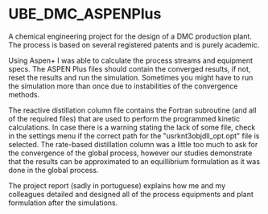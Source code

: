 # UBE_DMC_ASPENPlus
A chemical engineering project for the design of a DMC production plant. The process is based on several registered patents and is purely academic.

Using Aspen+ I was able to calculate the process streams and equipment specs. The ASPEN Plus files should contain the converged results, if not, reset the results and run the simulation. 
Sometimes you might have to run the simulation more than once due to instabilities of the convergence methods.

The reactive distillation column file contains the Fortran subroutine (and all of the required files) that are used to perform the programmed kinetic calculations.
In case there is a warning stating the lack of some file, check in the settings menu if the correct path for the "usrknt3objdll_opt.opt" file is selected.
The rate-based distillation column was a little too much to ask for the convergence of the global process, however our studies demonstrate that the results can be approximated to an equillibrium formulation as it was done in the global process.

The project report (sadly in portuguese) explains how me and my colleagues detailed and designed all of the process equipments and plant formulation after the simulations.
